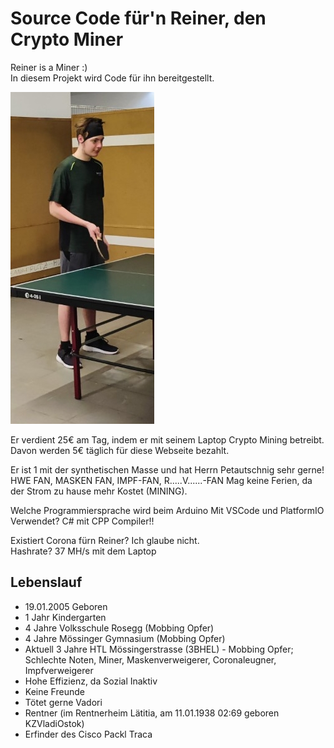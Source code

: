 # Source Code für'n Reiner, den Crypto Miner 
Reiner is a Miner :)  
In diesem Projekt wird Code für ihn bereitgestellt. 

![alt text](https://github.com/CVFZ/Source-Codes-f-rn-Reiner-den-Miner/blob/main/reiner_der_miner.jpg?raw=true) 

Er verdient 25€ am Tag, indem er mit seinem Laptop Crypto Mining betreibt. Davon werden 5€ täglich für diese Webseite bezahlt. 

Er ist 1 mit der synthetischen Masse und hat Herrn Petautschnig sehr gerne! HWE FAN, MASKEN FAN, IMPF-FAN, R.....V......-FAN 
Mag keine Ferien, da der Strom zu hause mehr Kostet (MINING). 

Welche Programmiersprache wird beim Arduino Mit VSCode und PlatformIO Verwendet? C# mit CPP Compiler!!  

Existiert Corona fürn Reiner? Ich glaube nicht.  
Hashrate? 37 MH/s mit dem Laptop 


## Lebenslauf 
- 19.01.2005 Geboren 
- 1 Jahr Kindergarten 
- 4 Jahre Volksschule Rosegg (Mobbing Opfer) 
- 4 Jahre Mössinger Gymnasium (Mobbing Opfer) 
- Aktuell 3 Jahre HTL Mössingerstrasse (3BHEL) - Mobbing Opfer; Schlechte Noten, Miner, Maskenverweigerer, Coronaleugner, Impfverweigerer 
- Hohe Effizienz, da Sozial Inaktiv 
- Keine Freunde 
- Tötet gerne Vadori 
- Rentner (im Rentnerheim Lätitia, am 11.01.1938 02:69 geboren KZVladiOstok) 
- Erfinder des Cisco Packl Traca 

